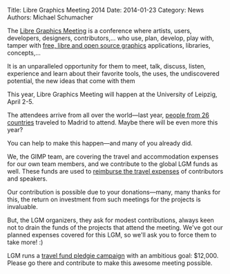 Title: Libre Graphics Meeting 2014
Date: 2014-01-23
Category: News
Authors: Michael Schumacher

The [Libre Graphics Meeting](http://libregraphicsmeeting.org/2014/) is a conference where artists, users, developers, designers, contributors,... who use, plan, develop, play with, tamper with [free, libre and open source graphics](http://libregraphicsmeeting.org/2014/projects/) applications, libraries, concepts,...

It is an unparalleled opportunity for them to meet, talk, discuss, listen, experience and learn about their favorite tools, the uses, the undiscovered potential, the new ideas that come with them

This year, Libre Graphics Meeting will happen at the University of Leipzig, April 2-5.

The attendees arrive from all over the world—last year, [people from 26 countries](http://libregraphicsmeeting.org/2014/about/) traveled to Madrid to attend. Maybe there will be even more this year?

You can help to make this happen—and many of you already did.

We, the GIMP team, are covering the travel and accommodation expenses for our own team members, and we contribute to the global LGM funds as well. These funds are used to [reimburse the travel expenses](http://libregraphicsmeeting.org/2014/reimbursement/) of contributors and speakers.

Our contribution is possible due to your donations—many, many thanks for this, the return on investment from such meetings for the projects is invaluable.

But, the LGM organizers, they ask for modest contributions, always keen not to drain the funds of the projects that attend the meeting. We've got our planned expenses covered for this LGM, so we'll ask you to force them to take more! :)

LGM runs a [travel fund pledgie campaign](https://pledgie.com/campaigns/22927) with an ambitious goal: $12,000. Please go there and contribute to make this awesome meeting possible.
